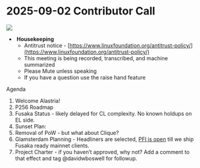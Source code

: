 # 2025-09-02 Contributor Call

![](https://www.linuxfoundation.org/favicon.ico)

-  **Housekeeping**
  - Antitrust notice - [https://www.linuxfoundation.org/antitrust-policy/](https://www.linuxfoundation.org/antitrust-policy/)
  - This meeting is being recorded, transcribed, and machine summarized
  - Please Mute unless speaking
  - If you have a question use the raise hand feature

Agenda

1. Welcome Alastria!
  1. P256 Roadmap
2. Fusaka Status - likely delayed for CL complexity. No known holdups on EL side.
3. Sunset Plan:
  1. Removal of PoW - but what about Clique?
4. Glamsterdam Planning - Headliners are selected, [PFI is open](https://eips.ethereum.org/EIPS/eip-7773#proposed-for-inclusion) till we ship Fusaka ready mainnet clients.
5. Project Charter - if you haven’t approved, why not? Add a comment to that effect and tag @davidwboswell for followup.